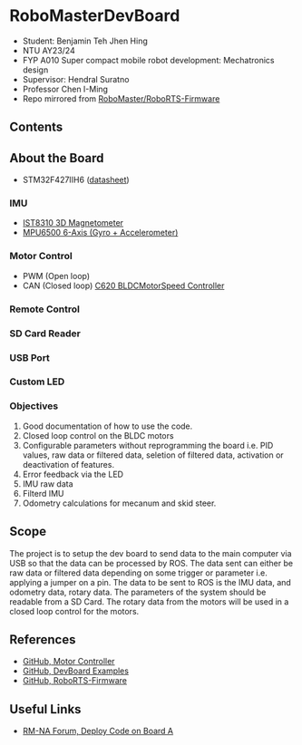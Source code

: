 # RoboMasterDevBoard
- Student: Benjamin Teh Jhen Hing
- NTU AY23/24
- FYP A010 Super compact mobile robot development: Mechatronics design
- Supervisor: Hendral Suratno
- Professor Chen I-Ming  
- Repo mirrored from [RoboMaster/RoboRTS-Firmware](https://github.com/RoboMaster/DevelopmentBoard-Examples.git)

## Contents
## About the Board
- STM32F427IIH6 ([datasheet](https://www.st.com/en/microcontrollers-microprocessors/stm32f427ii.html))
### IMU
-  [IST8310 3D Magnetometer](./DataSheet/IST8310_3D_Magnetometer.pdf)
- [MPU6500 6-Axis (Gyro + Accelerometer)](./DataSheet/MPU-6500.pdf)
### Motor Control
- PWM (Open loop)
- CAN (Closed loop) [C620 BLDCMotorSpeed Controller](./DataSheet/RBMC620BLDCMotorSpeedController.pdf)
### Remote Control
### SD Card Reader
### USB Port
### Custom LED

### Objectives
1. Good documentation of how to use the code. 
2. Closed loop control on the BLDC motors
3. Configurable parameters without reprogramming the board i.e. PID values, raw data or filtered data, seletion of filtered data, activation or deactivation of features. 
4. Error feedback via the LED
5. IMU raw data
6. Filterd IMU
7. Odometry calculations for mecanum and skid steer. 

## Scope
The project is to setup the dev board to send data to the main computer via USB so that the data can be processed by ROS. The data sent can either be raw data or filtered data depending on some trigger or parameter i.e. applying a jumper on a pin. The data to be sent to ROS is the IMU data, and odometry data, rotary data. The parameters of the system should be readable from a SD Card. The rotary data from the motors will be used in a closed loop control for the motors. 

## References
- [GitHub, Motor Controller](https://github.com/RoboGrinder-ECE/Motor_Control.git)
- [GitHub, DevBoard Examples](https://github.com/RoboMaster/DevelopmentBoard-Examples.git)
- [GitHub, RoboRTS-Firmware](https://github.com/RoboMaster/RoboRTS-Firmware.git)
## Useful Links
- [RM-NA Forum, Deploy Code on Board A](https://forums.robomasterna.com/t/how-to-write-and-deploy-code-to-the-development-board-type-a/91/2)